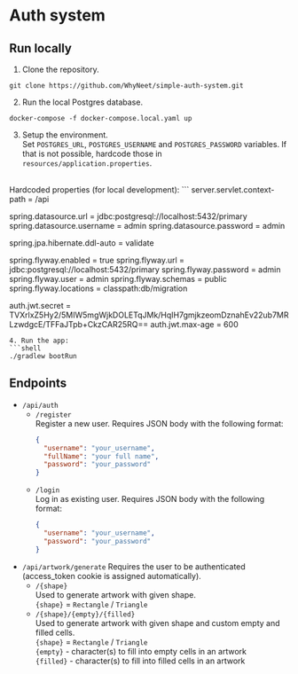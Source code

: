 # Auth system
## Run locally
1. Clone the repository.
```shell
git clone https://github.com/WhyNeet/simple-auth-system.git
```
2. Run the local Postgres database.
```shell
docker-compose -f docker-compose.local.yaml up
```
3. Setup the environment.<br />
Set `POSTGRES_URL`, `POSTGRES_USERNAME` and `POSTGRES_PASSWORD` variables. If that is not possible, hardcode those in `resources/application.properties`.
<br />
Hardcoded properties (for local development):
```
server.servlet.context-path = /api

spring.datasource.url = jdbc:postgresql://localhost:5432/primary
spring.datasource.username = admin
spring.datasource.password = admin

spring.jpa.hibernate.ddl-auto = validate

spring.flyway.enabled = true
spring.flyway.url = jdbc:postgresql://localhost:5432/primary
spring.flyway.password = admin
spring.flyway.user = admin
spring.flyway.schemas = public
spring.flyway.locations = classpath:db/migration

auth.jwt.secret = TVXrlxZ5Hy2/5MIW5mgWjkDOLETqJMk/HqIH7gmjkzeomDznahEv22ub7MRLzwdgcE/TFFaJTpb+CkzCAR25RQ==
auth.jwt.max-age = 600
```
4. Run the app:
```shell
./gradlew bootRun
```

## Endpoints
- `/api/auth`
    - `/register`<br />Register a new user. Requires JSON body with the following format:
        ```json
        {
          "username": "your_username",
          "fullName": "your full name",
          "password": "your_password"
        }
        ```
    - `/login`<br />Log in as existing user. Requires JSON body with the following format:
      ```json
      {
        "username": "your_username",
        "password": "your_password"
      }
      ```
- `/api/artwork/generate`
Requires the user to be authenticated (access_token cookie is assigned automatically).
  - `/{shape}`<br />Used to generate artwork with given shape.<br />`{shape}` = `Rectangle` / `Triangle`
  - `/{shape}/{empty}/{filled}`<br />Used to generate artwork with given shape and custom empty and filled cells.<br />`{shape}` = `Rectangle` / `Triangle`<br />`{empty}` - character(s) to fill into empty cells in an artwork<br />`{filled}` - character(s) to fill into filled cells in an artwork